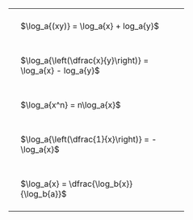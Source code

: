 ---
---

#  
<br>
<style type="text/css">
#T_5e23f th.col_heading {
  text-align: left;
  font-size: 1em;
}
#T_5e23f td {
  text-align: left;
  font-size: 1em;
  padding: 1.5em;
}
#T_5e23f_row0_col0, #T_5e23f_row1_col0, #T_5e23f_row2_col0, #T_5e23f_row3_col0, #T_5e23f_row4_col0 {
  width: 300px;
  white-space: pre-wrap;
}
</style>
<table id="T_5e23f">
  <thead>
  </thead>
  <tbody>
    <tr>
      <td id="T_5e23f_row0_col0" class="data row0 col0" >$\log_a{(xy)} = \log_a{x} + log_a{y}$</td>
    </tr>
    <tr>
      <td id="T_5e23f_row1_col0" class="data row1 col0" >$\log_a{\left(\dfrac{x}{y}\right)} = \log_a{x} - log_a{y}$</td>
    </tr>
    <tr>
      <td id="T_5e23f_row2_col0" class="data row2 col0" >$\log_a{x^n} = n\log_a{x}$</td>
    </tr>
    <tr>
      <td id="T_5e23f_row3_col0" class="data row3 col0" >$\log_a{\left(\dfrac{1}{x}\right)} = -\log_a{x}$</td>
    </tr>
    <tr>
      <td id="T_5e23f_row4_col0" class="data row4 col0" >$\log_a{x} = \dfrac{\log_b{x}}{\log_b{a}}$</td>
    </tr>
  </tbody>
</table>
